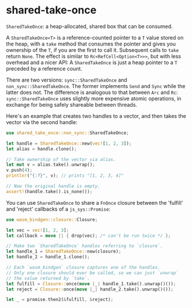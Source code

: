 # shared-take-once

`SharedTakeOnce`: a heap-allocated, shared box that can be consumed.

A `SharedTakeOnce<T>` is a reference-counted pointer
to a `T` value stored on the heap,
with a `take` method that consumes the pointer and gives you ownership of the `T`,
if you are the first to call it.
Subsequent calls to `take` return `None`.
The effect is similar to `Rc<RefCell<Option<T>>>`,
but with less overhead and a nicer API:
A `SharedTakeOnce` is just a heap pointer to a `T` preceded by a reference count.

There are two versions: `sync::SharedTakeOnce` and `non_sync::SharedTakeOnce`.
The former implements `Send` and `Sync` while the latter does not.
The difference is analogous to that between `Arc` and `Rc`:
`sync::SharedTakeOnce` uses slightly more expensive atomic operations,
in exchange for being safely shareable between threads.

Here's an example that creates two handles to a vector,
and then takes the vector via the second handle:

```rust
use shared_take_once::non_sync::SharedTakeOnce;

let handle = SharedTakeOnce::new(vec![1, 2, 3]);
let alias = handle.clone();

// Take ownership of the vector via alias.
let mut v = alias.take().unwrap();
v.push(4);
println!("{:?}", v); // prints "[1, 2, 3, 4]"

// Now the original handle is empty.
assert!(handle.take().is_none());
```

You can use `SharedTakeOnce` to share a `FnOnce` closure between
the 'fulfill' and 'reject' callbacks of a `js_sys::Promise`:

```rust
use wasm_bindgen::closure::Closure;

let vec = vec![1, 2, 3];
let callback = move || { drop(vec); /* can't be run twice */ };

// Make two `SharedTakeOnce` handles referring to `closure`.
let handle_1 = SharedTakeOnce::new(closure);
let handle_2 = handle_1.clone();

// Each `wasm_bindgen` closure captures one of the handles.
// Only one closure should ever be called, so we can just `unwrap`
// the value returned by `take`.
let fulfill = Closure::once(move |_| handle_1.take().unwrap()());
let reject = Closure::once(move |_| handle_2.take().unwrap()());

let _ = promise.then2(&fulfill, &reject);
```

